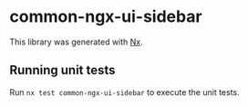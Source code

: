 # common-ngx-ui-sidebar

This library was generated with [Nx](https://nx.dev).

## Running unit tests

Run `nx test common-ngx-ui-sidebar` to execute the unit tests.
